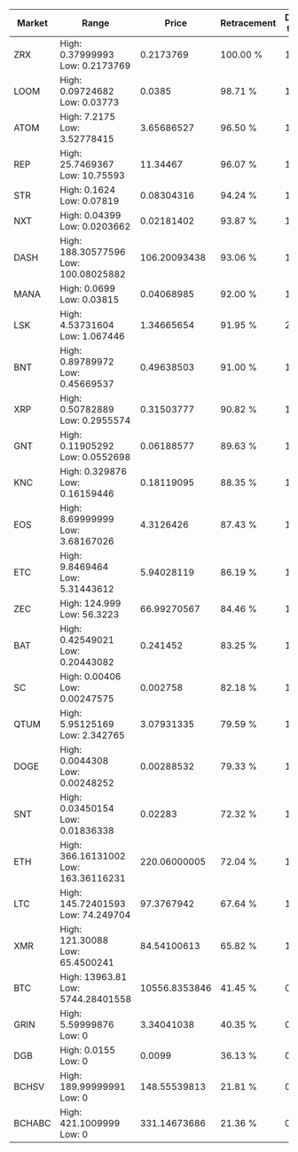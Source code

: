 | Market | Range | Price| Retracement | Doubles to 50% |
| --- | --- | --- | --- | --- |
| ZRX | High: 0.37999993<br />Low: 0.2173769 | 0.2173769 | 100.00 % | 1.37 |
| LOOM | High: 0.09724682<br />Low: 0.03773 | 0.0385 | 98.71 % | 1.75 |
| ATOM | High: 7.2175<br />Low: 3.52778415 | 3.65686527 | 96.50 % | 1.47 |
| REP | High: 25.7469367<br />Low: 10.75593 | 11.34467 | 96.07 % | 1.61 |
| STR | High: 0.1624<br />Low: 0.07819 | 0.08304316 | 94.24 % | 1.45 |
| NXT | High: 0.04399<br />Low: 0.0203662 | 0.02181402 | 93.87 % | 1.48 |
| DASH | High: 188.30577596<br />Low: 100.08025882 | 106.20093438 | 93.06 % | 1.36 |
| MANA | High: 0.0699<br />Low: 0.03815 | 0.04068985 | 92.00 % | 1.33 |
| LSK | High: 4.53731604<br />Low: 1.067446 | 1.34665654 | 91.95 % | 2.08 |
| BNT | High: 0.89789972<br />Low: 0.45669537 | 0.49638503 | 91.00 % | 1.36 |
| XRP | High: 0.50782889<br />Low: 0.2955574 | 0.31503777 | 90.82 % | 1.28 |
| GNT | High: 0.11905292<br />Low: 0.0552698 | 0.06188577 | 89.63 % | 1.41 |
| KNC | High: 0.329876<br />Low: 0.16159446 | 0.18119095 | 88.35 % | 1.36 |
| EOS | High: 8.69999999<br />Low: 3.68167026 | 4.3126426 | 87.43 % | 1.44 |
| ETC | High: 9.8469464<br />Low: 5.31443612 | 5.94028119 | 86.19 % | 1.28 |
| ZEC | High: 124.999<br />Low: 56.3223 | 66.99270567 | 84.46 % | 1.35 |
| BAT | High: 0.42549021<br />Low: 0.20443082 | 0.241452 | 83.25 % | 1.30 |
| SC | High: 0.00406<br />Low: 0.00247575 | 0.002758 | 82.18 % | 1.18 |
| QTUM | High: 5.95125169<br />Low: 2.342765 | 3.07931335 | 79.59 % | 1.35 |
| DOGE | High: 0.0044308<br />Low: 0.00248252 | 0.00288532 | 79.33 % | 1.20 |
| SNT | High: 0.03450154<br />Low: 0.01836338 | 0.02283 | 72.32 % | 1.16 |
| ETH | High: 366.16131002<br />Low: 163.36116231 | 220.06000005 | 72.04 % | 1.20 |
| LTC | High: 145.72401593<br />Low: 74.249704 | 97.3767942 | 67.64 % | 1.13 |
| XMR | High: 121.30088<br />Low: 65.4500241 | 84.54100613 | 65.82 % | 1.10 |
| BTC | High: 13963.81<br />Low: 5744.28401558 | 10556.8353846 | 41.45 % | 0.00 |
| GRIN | High: 5.59999876<br />Low: 0 | 3.34041038 | 40.35 % | 0.00 |
| DGB | High: 0.0155<br />Low: 0 | 0.0099 | 36.13 % | 0.00 |
| BCHSV | High: 189.99999991<br />Low: 0 | 148.55539813 | 21.81 % | 0.00 |
| BCHABC | High: 421.1009999<br />Low: 0 | 331.14673686 | 21.36 % | 0.00 |
